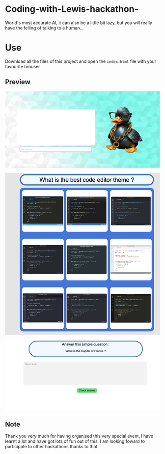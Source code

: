 # Coding-with-Lewis-hackathon-
World's most accurate AI, it can also be a little bit lazy, but you will really have the felling of talking to a human...

# Use
Download all the files of this project and open the `index.html` file with your favourite brouser

## Preview
![main page](https://github.com/Glenato/Coding-with-Lewis-hackathon/blob/Submission/Screenshots/Main%20page%20.png)


![image question](https://github.com/Glenato/Coding-with-Lewis-hackathon/blob/Submission/Screenshots/Captcha%20image%20question.png)


![text question](https://github.com/Glenato/Coding-with-Lewis-hackathon/blob/Submission/Screenshots/Captcha%20text%20question.png)

## Note
Thank you very much for having organised this very special event, I have learnt a lot and have got lots of fun out of this. I am looking foward to participate to other hackathons thanks to that. 
